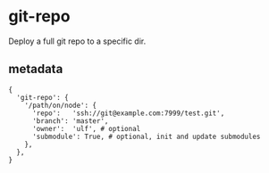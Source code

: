 # git-repo

Deploy a full git repo to a specific dir.

## metadata

```
{
  'git-repo': {
    '/path/on/node': {
      'repo':   'ssh://git@example.com:7999/test.git',
      'branch': 'master',
      'owner':  'ulf', # optional
      'submodule': True, # optional, init and update submodules
    },
  },
}
```
